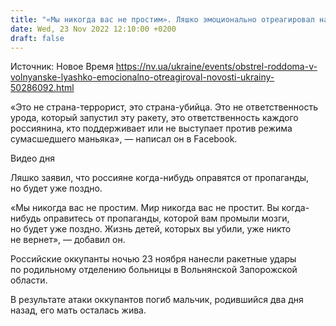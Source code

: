 ```yaml
---
title: "«Мы никогда вас не простим». Ляшко эмоционально отреагировал на обстрел роддома в Вольнянске"
date: Wed, 23 Nov 2022 12:10:00 +0200
draft: false
---
```

Источник: Новое Время https://nv.ua/ukraine/events/obstrel-roddoma-v-volnyanske-lyashko-emocionalno-otreagiroval-novosti-ukrainy-50286092.html


«Это не страна-террорист, это страна-убийца. Это не ответственность урода, который запустил эту ракету, это ответственность каждого россиянина, кто поддерживает или не выступает против режима сумасшедшего маньяка», — написал он в Facebook.

 Видео дня   

Ляшко заявил, что россияне когда-нибудь оправятся от пропаганды, но будет уже поздно.

«Мы никогда вас не простим. Мир никогда вас не простит. Вы когда-нибудь оправитесь от пропаганды, которой вам промыли мозги, но будет уже поздно. Жизнь детей, которых вы убили, уже никто не вернет», — добавил он.

Российские оккупанты ночью 23 ноября нанесли ракетные удары по родильному отделению больницы в Вольнянской Запорожской области.

В результате атаки оккупантов погиб мальчик, родившийся два дня назад, его мать осталась жива.


